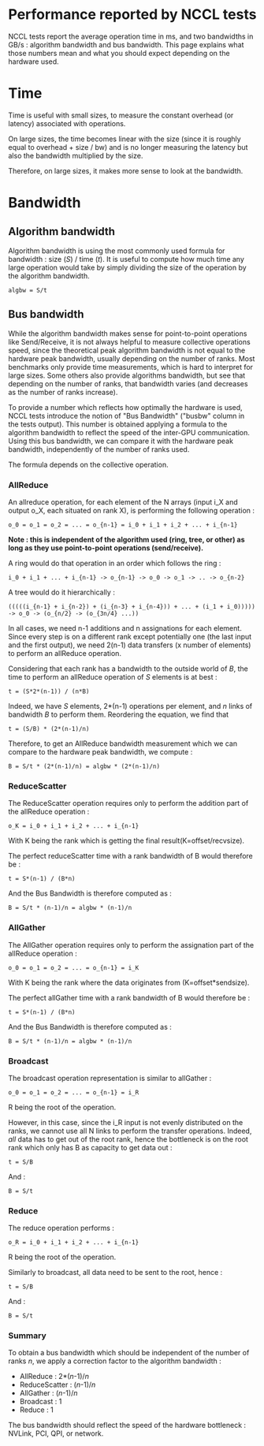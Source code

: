 # Performance reported by NCCL tests

NCCL tests report the average operation time in ms, and two bandwidths in GB/s : algorithm bandwidth and bus bandwidth. This page explains what those numbers mean and what you should expect depending on the hardware used.

# Time

Time is useful with small sizes, to measure the constant overhead (or latency) associated with operations.

On large sizes, the time becomes linear with the size (since it is roughly equal to overhead + size / bw) and is no longer measuring the latency but
also the bandwidth multiplied by the size.

Therefore, on large sizes, it makes more sense to look at the bandwidth.

# Bandwidth

## Algorithm bandwidth

Algorithm bandwidth is using the most commonly used formula for bandwidth : size (_S_) / time (_t_). It is useful to compute how much time any large operation would take by simply dividing the size of the operation by the algorithm bandwidth.

`algbw = S/t`

## Bus bandwidth

While the algorithm bandwidth makes sense for point-to-point operations like Send/Receive, it is not always helpful to measure collective operations speed, since the theoretical peak algorithm bandwidth is not equal to the hardware peak bandwidth, usually depending on the number of ranks.
Most benchmarks only provide time measurements, which is hard to interpret for large sizes. Some others also provide algorithms bandwidth, but see that depending on the number of ranks, that bandwidth varies (and decreases as the number of ranks increase).

To provide a number which reflects how optimally the hardware is used, NCCL tests introduce the notion of "Bus Bandwidth" ("busbw" column in the tests output).
This number is obtained applying a formula to the algorithm bandwidth to reflect the speed of the inter-GPU communication.
Using this bus bandwidth, we can compare it with the hardware peak bandwidth, independently of the number of ranks used.

The formula depends on the collective operation.

### AllReduce

An allreduce operation, for each element of the N arrays (input i_X and output o_X, each situated on rank X), is performing the following operation :

`o_0 = o_1 = o_2 = ... = o_{n-1} = i_0 + i_1 + i_2 + ... + i_{n-1}`

**Note : this is independent of the algorithm used (ring, tree, or other) as long as they use point-to-point operations (send/receive).**

A ring would do that operation in an order which follows the ring :

`i_0 + i_1 + ... + i_{n-1} -> o_{n-1} -> o_0 -> o_1 -> .. -> o_{n-2}`

A tree would do it hierarchically :

`(((((i_{n-1} + i_{n-2}) + (i_{n-3} + i_{n-4})) + ... + (i_1 + i_0))))) -> o_0 -> (o_{n/2} -> (o_{3n/4} ...))`

In all cases, we need n-1 additions and n assignations for each element. Since every step is on a different rank except potentially one (the last input and the first output),
we need 2(n-1) data transfers (x number of elements) to perform an allReduce operation.

Considering that each rank has a bandwidth to the outside world of _B_, the time to perform an allReduce operation of _S_ elements is at best :

 `t = (S*2*(n-1)) / (n*B)`

Indeed, we have _S_ elements, 2*(n-1) operations per element, and _n_ links of bandwidth _B_ to perform them.
Reordering the equation, we find that

 `t = (S/B) * (2*(n-1)/n)`

Therefore, to get an AllReduce bandwidth measurement which we can compare to the hardware peak bandwidth, we compute :

 `B = S/t * (2*(n-1)/n) = algbw * (2*(n-1)/n)`

### ReduceScatter

The ReduceScatter operation requires only to perform the addition part of the allReduce operation :

 `o_K = i_0 + i_1 + i_2 + ... + i_{n-1}`

With K being the rank which is getting the final result(K=offset/recvsize).

The perfect reduceScatter time with a rank bandwidth of B would therefore be :

 `t = S*(n-1) / (B*n)`

And the Bus Bandwidth is therefore computed as :

 `B = S/t * (n-1)/n = algbw * (n-1)/n`

### AllGather

The AllGather operation requires only to perform the assignation part of the allReduce operation :

 `o_0 = o_1 = o_2 = ... = o_{n-1} = i_K`

With K being the rank where the data originates from (K=offset*sendsize).

The perfect allGather time with a rank bandwidth of B would therefore be :

 `t = S*(n-1) / (B*n)`

And the Bus Bandwidth is therefore computed as :

 `B = S/t * (n-1)/n = algbw * (n-1)/n`

### Broadcast

The broadcast operation representation is similar to allGather :

 `o_0 = o_1 = o_2 = ... = o_{n-1} = i_R`

R being the root of the operation.

However, in this case, since the i_R input is not evenly distributed on the ranks, we cannot use all N links to perform the transfer operations.
Indeed, *all* data has to get out of the root rank, hence the bottleneck is on the root rank which only has B as capacity to get data out :

 `t = S/B`

And :

 `B = S/t`

### Reduce

The reduce operation performs :

 `o_R = i_0 + i_1 + i_2 + ... + i_{n-1}`

R being the root of the operation.

Similarly to broadcast, all data need to be sent to the root, hence :

 `t = S/B`

And :

 `B = S/t`

### Summary

To obtain a bus bandwidth which should be independent of the number of ranks _n_, we apply a correction factor to the algorithm bandwidth :

* AllReduce : 2*(_n_-1)/_n_
* ReduceScatter : (_n_-1)/_n_
* AllGather : (_n_-1)/_n_
* Broadcast : 1
* Reduce : 1

The bus bandwidth should reflect the speed of the hardware bottleneck : NVLink, PCI, QPI, or network.
